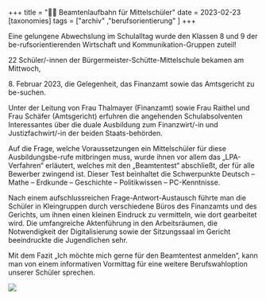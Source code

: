 +++
title = "🧑‍💼 Beamtenlaufbahn für Mittelschüler"
date = 2023-02-23
[taxonomies]
tags = ["archiv" ,"berufsorientierung" ]
+++

Eine gelungene Abwechslung im Schulalltag wurde den Klassen 8 und 9 der be-rufsorientierenden Wirtschaft und Kommunikation-Gruppen zuteil!

22 Schüler/-innen der Bürgermeister-Schütte-Mittelschule bekamen am Mittwoch,

8\. Februar 2023, die Gelegenheit, das Finanzamt sowie das Amtsgericht zu be-suchen.

Unter der Leitung von Frau Thalmayer (Finanzamt) sowie Frau Raithel und Frau Schäfer (Amtsgericht) erfuhren die angehenden Schulabsolventen Interessantes über die duale Ausbildung zum Finanzwirt/-in und Justizfachwirt/-in der beiden Staats-behörden.

Auf die Frage, welche Voraussetzungen ein Mittelschüler für diese Ausbildungsbe-rufe mitbringen muss, wurde ihnen vor allem das „LPA-Verfahren“ erläutert, welches mit den „Beamtentest“ abschließt, der für alle Bewerber zwingend ist. Dieser Test beinhaltet die Schwerpunkte Deutsch – Mathe – Erdkunde – Geschichte – Politikwissen – PC-Kenntnisse.

Nach einem aufschlussreichen Frage-Antwort-Austausch führte man die Schüler in Kleingruppen durch verschiedene Büros des Finanzamts und des Gerichts, um ihnen einen kleinen Eindruck zu vermitteln, wie dort gearbeitet wird. Die umfangreiche Aktenführung in den Arbeitsräumen, die Notwendigkeit der Digitalisierung sowie der Sitzungssaal im Gericht beeindruckte die Jugendlichen sehr.

Mit dem Fazit „Ich möchte mich gerne für den Beamtentest anmelden“, kann man von einem informativen Vormittag für eine weitere Berufswahloption unserer Schüler sprechen.

![](images/ErkundungFA-1024x484.jpeg)
